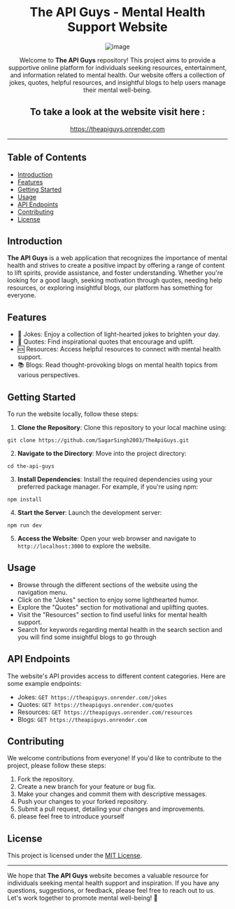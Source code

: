 <div align='center'>
<h1> The API Guys - Mental Health Support Website</h1>

![image](https://github.com/SagarSingh2003/TheApiGuys/assets/129133613/9157ec83-e3bf-4c24-a748-992f1aad221e)

</div>  



<div align="center">
  
Welcome to **The API Guys** repository! This project aims to provide a supportive online platform for individuals seeking resources, entertainment, and information related to mental health. Our website offers a collection of jokes, quotes, helpful resources, and insightful blogs to help users manage their mental well-being.

</div>


<div align="center">
  
## To take a look at the website visit here :

https://theapiguys.onrender.com

</div>

---

## Table of Contents

  - [Introduction](#introduction)
  - [Features](#features)
  - [Getting Started](#getting-started)
  - [Usage](#usage)
  - [API Endpoints](#api-endpoints)
  - [Contributing](#contributing)
  - [License](#license)
  
  
## Introduction

**The API Guys** is a web application that recognizes the importance of mental health and strives to create a positive impact by offering a range of content to lift spirits, provide assistance, and foster understanding. Whether you're looking for a good laugh, seeking motivation through quotes, needing help resources, or exploring insightful blogs, our platform has something for everyone.

## Features

- 🎉 Jokes: Enjoy a collection of light-hearted jokes to brighten your day.
- 📜 Quotes: Find inspirational quotes that encourage and uplift.
- 🆘 Resources: Access helpful resources to connect with mental health support.
- 📚 Blogs: Read thought-provoking blogs on mental health topics from various perspectives.

## Getting Started

To run the website locally, follow these steps:


1. **Clone the Repository**: Clone this repository to your local machine using:

```
git clone https://github.com/SagarSingh2003/TheApiGuys.git
```


2. **Navigate to the Directory**: Move into the project directory:

```
cd the-api-guys
```


3. **Install Dependencies**: Install the required dependencies using your preferred package manager. For example, if you're using npm:

```
npm install
```


4. **Start the Server**: Launch the development server:

```
npm run dev
```


5. **Access the Website**: Open your web browser and navigate to `http://localhost:3000` to explore the website.

## Usage

- Browse through the different sections of the website using the navigation menu.
- Click on the "Jokes" section to enjoy some lighthearted humor.
- Explore the "Quotes" section for motivational and uplifting quotes.
- Visit the "Resources" section to find useful links for mental health support.
- Search for keywords regarding mental health in the search section and you will find some insightful blogs to go through

## API Endpoints

The website's API provides access to different content categories. Here are some example endpoints:

- Jokes: `GET https://theapiguys.onrender.com/jokes`
- Quotes: `GET https://theapiguys.onrender.com/quotes`
- Resources: `GET https://theapiguys.onrender.com/resources`
- Blogs: `GET https://theapiguys.onrender.com`

## Contributing

We welcome contributions from everyone! If you'd like to contribute to the project, please follow these steps:

1. Fork the repository.
2. Create a new branch for your feature or bug fix.
3. Make your changes and commit them with descriptive messages.
4. Push your changes to your forked repository.
5. Submit a pull request, detailing your changes and improvements.
6. please feel free to introduce yourself 

## License

This project is licensed under the [MIT License](LICENSE).

---

We hope that **The API Guys** website becomes a valuable resource for individuals seeking mental health support and inspiration. If you have any questions, suggestions, or feedback, please feel free to reach out to us. Let's work together to promote mental well-being! 🌟



